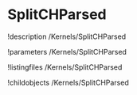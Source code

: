 <!-- MOOSE Documentation Stub: Remove this when content is added. -->

# SplitCHParsed
!description /Kernels/SplitCHParsed

!parameters /Kernels/SplitCHParsed

!listingfiles /Kernels/SplitCHParsed

!childobjects /Kernels/SplitCHParsed

